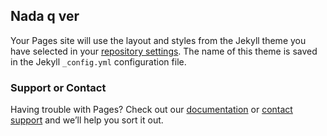 ## Nada q ver



Your Pages site will use the layout and styles from the Jekyll theme you have selected in your [repository settings](https://github.com/drK-208/AlianzaRP.github.io/settings/pages). The name of this theme is saved in the Jekyll `_config.yml` configuration file.

### Support or Contact

Having trouble with Pages? Check out our [documentation](https://docs.github.com/categories/github-pages-basics/) or [contact support](https://support.github.com/contact) and we’ll help you sort it out.
